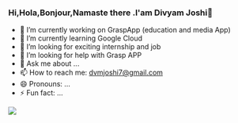### Hi,Hola,Bonjour,Namaste there .I'am Divyam Joshi👋

- 🔭 I’m currently working on GraspApp (education and media App)
- 🌱 I’m currently learning Google Cloud
- 👯 I’m looking for exciting internship and  job
- 🤔 I’m looking for help with Grasp APP
- 💬 Ask me about ...
- 📫 How to reach me: dvmjoshi7@gmail.com
- 😄 Pronouns: ...
- ⚡ Fun fact: ...

<img src="https://github-readme-stats.vercel.app/api?username=dvmjoshi&&show_icons=true&title_color=ffffff&icon_color=bb2acf&text_color=daf7dc&bg_color=191919">
